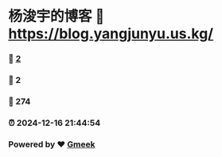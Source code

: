 # 杨浚宇的博客 :link: https://blog.yangjunyu.us.kg/ 
### :page_facing_up: [2](https://blog.yangjunyu.us.kg//tag.html) 
### :speech_balloon: 2 
### :hibiscus: 274 
### :alarm_clock: 2024-12-16 21:44:54 
### Powered by :heart: [Gmeek](https://github.com/Meekdai/Gmeek)
